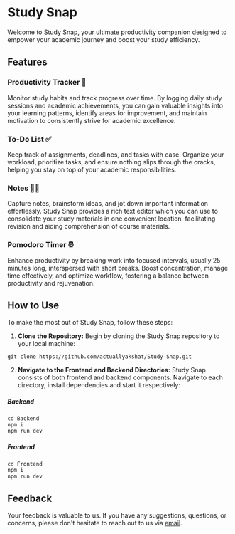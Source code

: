 # Study Snap

Welcome to Study Snap, your ultimate productivity companion designed to empower your academic journey and boost your study efficiency.

## Features

### Productivity Tracker 📆
Monitor study habits and track progress over time. By logging daily study sessions and academic achievements, you can gain valuable insights into your learning patterns, identify areas for improvement, and maintain motivation to consistently strive for academic excellence.

### To-Do List ✅
Keep track of assignments, deadlines, and tasks with ease. Organize your workload, prioritize tasks, and ensure nothing slips through the cracks, helping you stay on top of your academic responsibilities.

### Notes ✍🏻
Capture notes, brainstorm ideas, and jot down important information effortlessly. Study Snap provides a rich text editor which you can use to consolidate your study materials in one convenient location, facilitating revision and aiding comprehension of course materials.

### Pomodoro Timer ⏰
Enhance productivity by breaking work into focused intervals, usually 25 minutes long, interspersed with short breaks. Boost concentration, manage time effectively, and optimize workflow, fostering a balance between productivity and rejuvenation.

## How to Use

To make the most out of Study Snap, follow these steps:

1. **Clone the Repository:** Begin by cloning the Study Snap repository to your local machine:
```
git clone https://github.com/actuallyakshat/Study-Snap.git
```
   
2. **Navigate to the Frontend and Backend Directories:** Study Snap consists of both frontend and backend components. Navigate to each directory, install dependencies and start it respectively:
##### Backend
```
cd Backend
npm i
npm run dev
```
##### Frontend
```
cd Frontend
npm i
npm run dev
```
## Feedback

Your feedback is valuable to us. If you have any suggestions, questions, or concerns, please don't hesitate to reach out to us via [email](mailto:akshatdubey0808@gmail.com).
